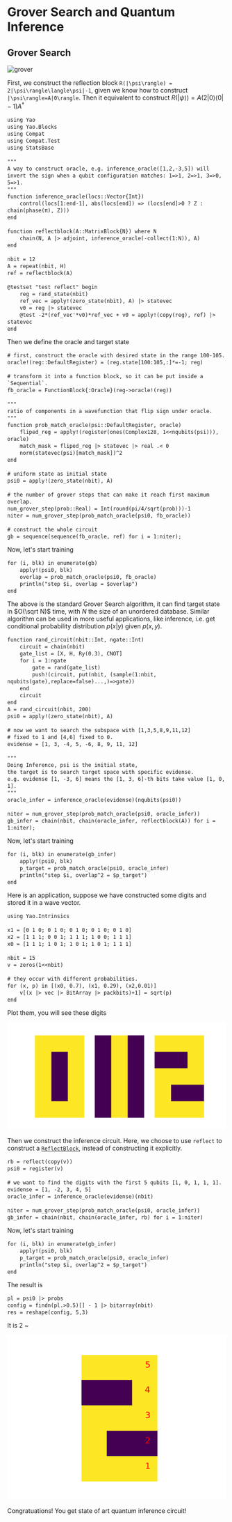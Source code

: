 # Grover Search and Quantum Inference

## Grover Search
![grover](../assets/figures/grover.png)

First, we construct the reflection block ``R(|\psi\rangle) = 2|\psi\rangle\langle\psi|-1``, given we know how to construct ``|\psi\rangle=A|0\rangle``.
Then it equivalent to construct $R(|\psi\rangle) = A(2|0\rangle\langle 0|-1)A^\dagger$
```@example Grover
using Yao
using Yao.Blocks
using Compat
using Compat.Test
using StatsBase

"""
A way to construct oracle, e.g. inference_oracle([1,2,-3,5]) will
invert the sign when a qubit configuration matches: 1=>1, 2=>1, 3=>0, 5=>1.
"""
function inference_oracle(locs::Vector{Int})
    control(locs[1:end-1], abs(locs[end]) => (locs[end]>0 ? Z : chain(phase(π), Z)))
end

function reflectblock(A::MatrixBlock{N}) where N
    chain(N, A |> adjoint, inference_oracle(-collect(1:N)), A)
end

nbit = 12
A = repeat(nbit, H)
ref = reflectblock(A)

@testset "test reflect" begin
    reg = rand_state(nbit)
    ref_vec = apply!(zero_state(nbit), A) |> statevec
    v0 = reg |> statevec
    @test -2*(ref_vec'*v0)*ref_vec + v0 ≈ apply!(copy(reg), ref) |> statevec
end
```
Then we define the oracle and target state

```@example Grover
# first, construct the oracle with desired state in the range 100-105.
oracle!(reg::DefaultRegister) = (reg.state[100:105,:]*=-1; reg)

# transform it into a function block, so it can be put inside a `Sequential`.
fb_oracle = FunctionBlock{:Oracle}(reg->oracle!(reg))

"""
ratio of components in a wavefunction that flip sign under oracle.
"""
function prob_match_oracle(psi::DefaultRegister, oracle)
    fliped_reg = apply!(register(ones(Complex128, 1<<nqubits(psi))), oracle)
    match_mask = fliped_reg |> statevec |> real .< 0
    norm(statevec(psi)[match_mask])^2
end

# uniform state as initial state
psi0 = apply!(zero_state(nbit), A)

# the number of grover steps that can make it reach first maximum overlap.
num_grover_step(prob::Real) = Int(round(pi/4/sqrt(prob)))-1
niter = num_grover_step(prob_match_oracle(psi0, fb_oracle))

# construct the whole circuit
gb = sequence(sequence(fb_oracle, ref) for i = 1:niter);
```

Now, let's start training
```@example Grover
for (i, blk) in enumerate(gb)
    apply!(psi0, blk)
    overlap = prob_match_oracle(psi0, fb_oracle)
    println("step $i, overlap = $overlap")
end
```

The above is the standard Grover Search algorithm, it can find target state in $O(\sqrt N)$ time, with $N$ the size of an unordered database.
Similar algorithm can be used in more useful applications, like inference, i.e. get conditional probability distribution $p(x|y)$ given $p(x, y)$.

```@example Grover
function rand_circuit(nbit::Int, ngate::Int)
    circuit = chain(nbit)
    gate_list = [X, H, Ry(0.3), CNOT]
    for i = 1:ngate
        gate = rand(gate_list)
        push!(circuit, put(nbit, (sample(1:nbit, nqubits(gate),replace=false)...,)=>gate))
    end
    circuit
end
A = rand_circuit(nbit, 200)
psi0 = apply!(zero_state(nbit), A)

# now we want to search the subspace with [1,3,5,8,9,11,12]
# fixed to 1 and [4,6] fixed to 0.
evidense = [1, 3, -4, 5, -6, 8, 9, 11, 12]

"""
Doing Inference, psi is the initial state,
the target is to search target space with specific evidense.
e.g. evidense [1, -3, 6] means the [1, 3, 6]-th bits take value [1, 0, 1].
"""
oracle_infer = inference_oracle(evidense)(nqubits(psi0))

niter = num_grover_step(prob_match_oracle(psi0, oracle_infer))
gb_infer = chain(nbit, chain(oracle_infer, reflectblock(A)) for i = 1:niter);
```

Now, let's start training
```@example Grover
for (i, blk) in enumerate(gb_infer)
    apply!(psi0, blk)
    p_target = prob_match_oracle(psi0, oracle_infer)
    println("step $i, overlap^2 = $p_target")
end
```

Here is an application, suppose we have constructed some digits and stored it in a wave vector.

```@example Grover
using Yao.Intrinsics

x1 = [0 1 0; 0 1 0; 0 1 0; 0 1 0; 0 1 0]
x2 = [1 1 1; 0 0 1; 1 1 1; 1 0 0; 1 1 1]
x0 = [1 1 1; 1 0 1; 1 0 1; 1 0 1; 1 1 1]

nbit = 15
v = zeros(1<<nbit)

# they occur with different probabilities.
for (x, p) in [(x0, 0.7), (x1, 0.29), (x2,0.01)]
    v[(x |> vec |> BitArray |> packbits)+1] = sqrt(p)
end
```
Plot them, you will see these digits

![digits](../assets/figures/digits012.png)

Then we construct the inference circuit.
Here, we choose to use `reflect` to construct a [`ReflectBlock`](@ref),
instead of constructing it explicitly.
```@example Grover
rb = reflect(copy(v))
psi0 = register(v)

# we want to find the digits with the first 5 qubits [1, 0, 1, 1, 1].
evidense = [1, -2, 3, 4, 5]
oracle_infer = inference_oracle(evidense)(nbit)

niter = num_grover_step(prob_match_oracle(psi0, oracle_infer))
gb_infer = chain(nbit, chain(oracle_infer, rb) for i = 1:niter)
```

Now, let's start training
```@example Grover
for (i, blk) in enumerate(gb_infer)
    apply!(psi0, blk)
    p_target = prob_match_oracle(psi0, oracle_infer)
    println("step $i, overlap^2 = $p_target")
end
```

The result is
```@example Grover
pl = psi0 |> probs
config = findn(pl.>0.5)[] - 1 |> bitarray(nbit)
res = reshape(config, 5,3)
```

It is 2 ~

![infer](../assets/figures/digit2.png)

Congratuations! You get state of art quantum inference circuit!
